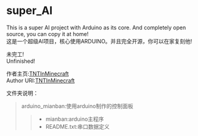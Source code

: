# super_AI
This is a super AI project with Arduino as its core. And completely open source, you can copy it at home!  
这是一个超级AI项目，核心使用ARDUINO。并且完全开源，你可以在家复刻他!

未完工!  
Unfinished!  

作者主页:[TNTInMinecraft](http://www.tntinminecraft.tech/)  
Author URI:[TNTInMinecraft](http://www.tntinminecraft.tech/)

文件夹说明：  
> arduino_mianban:使用arduino制作的控制面板  
> > - mianban:arduino主程序  
> > - README.txt:串口数据定义
